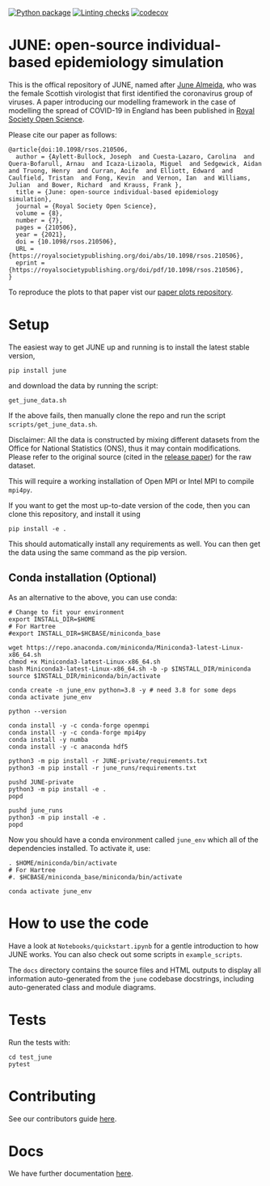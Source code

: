 [![Python package](https://github.com/IDAS-Durham/JUNE-private/actions/workflows/python-publish.yml/badge.svg)](https://github.com/IDAS-Durham/JUNE-private/actions/workflows/python-publish.yml)
[![Linting checks](https://github.com/IDAS-Durham/JUNE-private/actions/workflows/check.yml/badge.svg)](https://github.com/IDAS-Durham/JUNE-private/actions/workflows/check.yml)
[![codecov](https://codecov.io/gh/IDAS-Durham/JUNE-private/branch/master/graph/badge.svg?token=SYUJR5DPSZ)](https://codecov.io/gh/IDAS-Durham/JUNE-private)

# JUNE: open-source individual-based epidemiology simulation

This is the offical repository of JUNE, named after [June Almeida](https://en.wikipedia.org/wiki/June_Almeida), who was the female Scottish virologist that first identified the coronavirus group of viruses. A paper introducing our modelling framework in the case of modelling the spread of COVID-19 in England has been published in [Royal Society Open Science](https://royalsocietypublishing.org/doi/full/10.1098/rsos.210506).

Please cite our paper as follows:

```
@article{doi:10.1098/rsos.210506,
  author = {Aylett-Bullock, Joseph  and Cuesta-Lazaro, Carolina  and Quera-Bofarull, Arnau  and Icaza-Lizaola, Miguel  and Sedgewick, Aidan  and Truong, Henry  and Curran, Aoife  and Elliott, Edward  and Caulfield, Tristan  and Fong, Kevin  and Vernon, Ian  and Williams, Julian  and Bower, Richard  and Krauss, Frank },
  title = {June: open-source individual-based epidemiology simulation},
  journal = {Royal Society Open Science},
  volume = {8},
  number = {7},
  pages = {210506},
  year = {2021},
  doi = {10.1098/rsos.210506},
  URL = {https://royalsocietypublishing.org/doi/abs/10.1098/rsos.210506},
  eprint = {https://royalsocietypublishing.org/doi/pdf/10.1098/rsos.210506},
}

```

To reproduce the plots to that paper vist our [paper plots repository](https://github.com/IDAS-Durham/june_paper_plots).

# Setup

The easiest way to get JUNE up and running is to install the latest stable version,

```
pip install june
```

and download the data by running the script:

```
get_june_data.sh
```

If the above fails, then manually clone the repo and run the script ```scripts/get_june_data.sh```.


Disclaimer: All the data is constructed by mixing different datasets from the Office for National Statistics (ONS), thus it may contain modifications. Please refer to the original source (cited in the [release paper](https://www.medrxiv.org/content/10.1101/2020.12.15.20248246v1)) for the raw dataset.

This will require a working installation of Open MPI or Intel MPI to compile ``mpi4py``. 

If you want to get the most up-to-date version of the code, then you can clone this repository, and install it using

```
pip install -e .
```

This should automatically install any requirements as well. You can then get the data using the same command as the pip version.

## Conda installation (Optional)
As an alternative to the above, you can use conda:


    # Change to fit your environment
    export INSTALL_DIR=$HOME
    # For Hartree
    #export INSTALL_DIR=$HCBASE/miniconda_base

    wget https://repo.anaconda.com/miniconda/Miniconda3-latest-Linux-x86_64.sh
    chmod +x Miniconda3-latest-Linux-x86_64.sh
    bash Miniconda3-latest-Linux-x86_64.sh -b -p $INSTALL_DIR/miniconda
    source $INSTALL_DIR/miniconda/bin/activate

    conda create -n june_env python=3.8 -y # need 3.8 for some deps
    conda activate june_env

    python --version

    conda install -y -c conda-forge openmpi
    conda install -y -c conda-forge mpi4py
    conda install -y numba
    conda install -y -c anaconda hdf5

    python3 -m pip install -r JUNE-private/requirements.txt
    python3 -m pip install -r june_runs/requirements.txt

    pushd JUNE-private
    python3 -m pip install -e .
    popd

    pushd june_runs
    python3 -m pip install -e .
    popd

Now you should have a conda environment called `june_env` which all of the dependencies installed. To activate it, use:

    . $HOME/miniconda/bin/activate
    # For Hartree
    #. $HCBASE/miniconda_base/miniconda/bin/activate
    
    conda activate june_env


# How to use the code

Have a look at ``Notebooks/quickstart.ipynb`` for a gentle introduction to how JUNE works. You can also check out some scripts in ``example_scripts``.

The ``docs`` directory contains the source files and HTML outputs to
display all information auto-generated from the `june` codebase docstrings,
including auto-generated class and module diagrams.

# Tests

Run the tests with:

```
cd test_june
pytest
```

# Contributing
See our contributors guide [here](CONTRIBUTING).

# Docs
We have further documentation [here](docs/index.md).
